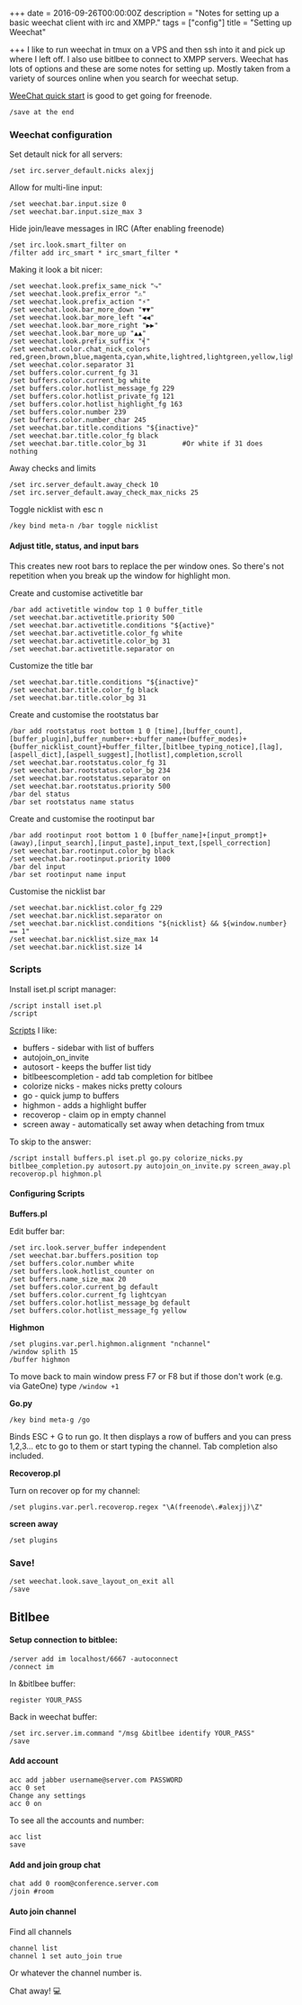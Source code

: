 +++
date = 2016-09-26T00:00:00Z
description = "Notes for setting up a basic weechat client with irc and XMPP."
tags = ["config"]
title = "Setting up Weechat"

+++
I like to run weechat in tmux on a VPS and then ssh into it and pick up where I left off. I also use bitlbee to connect to XMPP servers. Weechat has lots of options and these are some notes for setting up. Mostly taken from a variety of sources online when you search for weechat setup.


[WeeChat quick start](https://weechat.org/files/doc/stable/weechat_quickstart.en.html) is good to get going for freenode.

    /save at the end


### Weechat configuration

Set detault nick for all servers:

    /set irc.server_default.nicks alexjj

Allow for multi-line input:

    /set weechat.bar.input.size 0
    /set weechat.bar.input.size_max 3

Hide join/leave messages in IRC (After enabling freenode)

    /set irc.look.smart_filter on
    /filter add irc_smart * irc_smart_filter *

Making it look a bit nicer:

    /set weechat.look.prefix_same_nick "⤷"
    /set weechat.look.prefix_error "⚠"
    /set weechat.look.prefix_action "⚡"
    /set weechat.look.bar_more_down "▼▼"
    /set weechat.look.bar_more_left "◀◀"
    /set weechat.look.bar_more_right "▶▶"
    /set weechat.look.bar_more_up "▲▲"
    /set weechat.look.prefix_suffix "╡"
    /set weechat.color.chat_nick_colors red,green,brown,blue,magenta,cyan,white,lightred,lightgreen,yellow,lightblue,lightmagenta,lightcyan
    /set weechat.color.separator 31
    /set buffers.color.current_fg 31
    /set buffers.color.current_bg white
    /set buffers.color.hotlist_message_fg 229
    /set buffers.color.hotlist_private_fg 121
    /set buffers.color.hotlist_highlight_fg 163
    /set buffers.color.number 239
    /set buffers.color.number_char 245
    /set weechat.bar.title.conditions "${inactive}"
    /set weechat.bar.title.color_fg black
    /set weechat.bar.title.color_bg 31         #Or white if 31 does nothing



Away checks and limits

    /set irc.server_default.away_check 10
    /set irc.server_default.away_check_max_nicks 25

Toggle nicklist with esc n

    /key bind meta-n /bar toggle nicklist

#### Adjust title, status, and input bars

This creates new root bars to replace the per window ones. So there's not repetition when you break up the window for highlight mon.

Create and customise activetitle bar

    /bar add activetitle window top 1 0 buffer_title
    /set weechat.bar.activetitle.priority 500
    /set weechat.bar.activetitle.conditions "${active}"
    /set weechat.bar.activetitle.color_fg white
    /set weechat.bar.activetitle.color_bg 31
    /set weechat.bar.activetitle.separator on

Customize the title bar

    /set weechat.bar.title.conditions "${inactive}"
    /set weechat.bar.title.color_fg black
    /set weechat.bar.title.color_bg 31

Create and customise the rootstatus bar

    /bar add rootstatus root bottom 1 0 [time],[buffer_count],[buffer_plugin],buffer_number+:+buffer_name+(buffer_modes)+{buffer_nicklist_count}+buffer_filter,[bitlbee_typing_notice],[lag],[aspell_dict],[aspell_suggest],[hotlist],completion,scroll
    /set weechat.bar.rootstatus.color_fg 31
    /set weechat.bar.rootstatus.color_bg 234
    /set weechat.bar.rootstatus.separator on
    /set weechat.bar.rootstatus.priority 500
    /bar del status
    /bar set rootstatus name status

Create and customise the rootinput bar

    /bar add rootinput root bottom 1 0 [buffer_name]+[input_prompt]+(away),[input_search],[input_paste],input_text,[spell_correction]
    /set weechat.bar.rootinput.color_bg black
    /set weechat.bar.rootinput.priority 1000
    /bar del input
    /bar set rootinput name input

Customise the nicklist bar

    /set weechat.bar.nicklist.color_fg 229
    /set weechat.bar.nicklist.separator on
    /set weechat.bar.nicklist.conditions "${nicklist} && ${window.number} == 1"
    /set weechat.bar.nicklist.size_max 14
    /set weechat.bar.nicklist.size 14

### Scripts

Install iset.pl script manager:

    /script install iset.pl
    /script

[Scripts](https://weechat.org/scripts/) I like:

* buffers - sidebar with list of buffers
* autojoin_on_invite
* autosort - keeps the buffer list tidy
* bitlbeescompletion - add tab completion for bitlbee
* colorize nicks - makes nicks pretty colours
* go - quick jump to buffers
* highmon - adds a highlight buffer
* recoverop - claim op in empty channel
* screen away - automatically set away when detaching from tmux

To skip to the answer:

    /script install buffers.pl iset.pl go.py colorize_nicks.py bitlbee_completion.py autosort.py autojoin_on_invite.py screen_away.pl recoverop.pl highmon.pl

#### Configuring Scripts

**Buffers.pl**

Edit buffer bar:

    /set irc.look.server_buffer independent
    /set weechat.bar.buffers.position top
    /set buffers.color.number white
    /set buffers.look.hotlist_counter on
    /set buffers.name_size_max 20
    /set buffers.color.current_bg default
    /set buffers.color.current_fg lightcyan
    /set buffers.color.hotlist_message_bg default
    /set buffers.color.hotlist_message_fg yellow


**Highmon**


    /set plugins.var.perl.highmon.alignment "nchannel"
    /window splith 15
    /buffer highmon

To move back to main window press F7 or F8 but if those don't work (e.g. via GateOne) type <code>/window +1</code>

**Go.py**


    /key bind meta-g /go

Binds ESC + G to run go. It then displays a row of buffers and you can press 1,2,3... etc to go to them or start typing the channel. Tab completion also included.

**Recoverop.pl**

Turn on recover op for my channel:

    /set plugins.var.perl.recoverop.regex "\A(freenode\.#alexjj)\Z"

**screen away**

    /set plugins


### Save!

    /set weechat.look.save_layout_on_exit all
    /save



## Bitlbee

#### Setup connection to bitblee:

    /server add im localhost/6667 -autoconnect
    /connect im
In &bitlbee buffer:

    register YOUR_PASS
Back in weechat buffer:

    /set irc.server.im.command "/msg &bitlbee identify YOUR_PASS"
    /save

#### Add account

    acc add jabber username@server.com PASSWORD
    acc 0 set
    Change any settings
    acc 0 on

To see all the accounts and number:

    acc list
    save
#### Add and join group chat

    chat add 0 room@conference.server.com
    /join #room

#### Auto join channel

Find all channels

    channel list
    channel 1 set auto_join true

Or whatever the channel number is.

Chat away! 💻